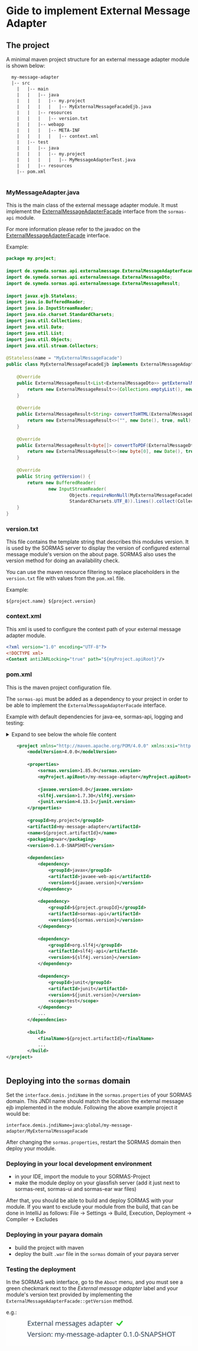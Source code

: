 # Gide to implement External Message Adapter

## The project

A minimal maven project structure for an external message adapter module is shown below:

```text
  my-message-adapter
  |-- src
    |   |-- main
    |   |   |-- java
    |   |   |   |-- my.project
    |   |   |   |   |-- MyExternalMessageFacadeEjb.java
    |   |   |-- resources
    |   |   |   |-- version.txt
    |   |   |-- webapp
    |   |   |   |-- META-INF
    |   |   |   |   |-- context.xml
    |   |-- test
    |   |   |-- java
    |   |   |   |-- my.project
    |   |   |   |   |-- MyMessageAdapterTest.java
    |   |   |-- resources
    |-- pom.xml    
    
```

### MyMessageAdapter.java

This is the main class of the external message adapter module.
It must implement the  [ExternalMessageAdapterFacade](../sormas-api/src/main/java/de/symeda/sormas/api/externalmessage/ExternalMessageAdapterFacade.java) interface from the `sormas-api` module.

For more information please refer to the javadoc on the [ExternalMessageAdapterFacade](../sormas-api/src/main/java/de/symeda/sormas/api/externalmessage/ExternalMessageAdapterFacade.java) interface.

Example:
```java
package my.project;

import de.symeda.sormas.api.externalmessage.ExternalMessageAdapterFacade;
import de.symeda.sormas.api.externalmessage.ExternalMessageDto;
import de.symeda.sormas.api.externalmessage.ExternalMessageResult;

import javax.ejb.Stateless;
import java.io.BufferedReader;
import java.io.InputStreamReader;
import java.nio.charset.StandardCharsets;
import java.util.Collections;
import java.util.Date;
import java.util.List;
import java.util.Objects;
import java.util.stream.Collectors;

@Stateless(name = "MyExternalMessageFacade")
public class MyExternalMessageFacadeEjb implements ExternalMessageAdapterFacade {

    @Override
    public ExternalMessageResult<List<ExternalMessageDto>> getExternalMessages(Date since) {
        return new ExternalMessageResult<>(Collections.emptyList(), new Date(), true, null);
    }

    @Override
    public ExternalMessageResult<String> convertToHTML(ExternalMessageDto message) {
        return new ExternalMessageResult<>("", new Date(), true, null);
    }

    @Override
    public ExternalMessageResult<byte[]> convertToPDF(ExternalMessageDto message) {
        return new ExternalMessageResult<>(new byte[0], new Date(), true, null);
    }

    @Override
    public String getVersion() {
        return new BufferedReader(
                new InputStreamReader(
                        Objects.requireNonNull(MyExternalMessageFacadeEjb.class.getResourceAsStream("/version.txt")),
                        StandardCharsets.UTF_8)).lines().collect(Collectors.joining("\n"));
    }
}
```

### version.txt
This file contains the template string that describes this modules version.
It is used by the SORMAS server to display the version of configured external message module's version on the about page.
SORMAS also uses the version method for doing an availability check.

You can use the maven resource filtering to replace placeholders in the `version.txt` file with values from the `pom.xml` file.

Example:
```text
${project.name} ${project.version}
```

### context.xml
This xml is used to configure the context path of your external message adapter module.
```xml
<?xml version="1.0" encoding="UTF-8"?>
<!DOCTYPE xml>
<Context antiJARLocking="true" path="${myProject.apiRoot}"/>
```

### pom.xml
This is the maven project configuration file.

The `sormas-api` must be added as a dependency to your project in order to be able to implement the `ExternalMessageAdapterFacade` interface.

Example with default dependencies for java-ee, sormas-api, logging and testing:

<details>
<summary>Expand to see below the whole file content

```xml
    <project xmlns="http://maven.apache.org/POM/4.0.0" xmlns:xsi="http://www.w3.org/2001/XMLSchema-instance" xsi:schemaLocation="http://maven.apache.org/POM/4.0.0 http://maven.apache.org/xsd/maven-4.0.0.xsd">
        <modelVersion>4.0.0</modelVersion>

        <properties>
            <sormas.version>1.85.0</sormas.version>
            <myProject.apiRoot>/my-message-adapter</myProject.apiRoot>

            <javaee.version>8.0</javaee.version>
            <slf4j.version>1.7.30</slf4j.version>
            <junit.version>4.13.1</junit.version>
        </properties>
  
        <groupId>my.project</groupId>
        <artifactId>my-message-adapter</artifactId>
        <name>${project.artifactId}</name>
        <packaging>war</packaging>
        <version>0.1.0-SNAPSHOT</version>

        <dependencies>
            <dependency>
                <groupId>javax</groupId>
                <artifactId>javaee-web-api</artifactId>
                <version>${javaee.version}</version>
            </dependency>
    
            <dependency>
                <groupId>${project.groupId}</groupId>
                <artifactId>sormas-api</artifactId>
                <version>${sormas.version}</version>
            </dependency>

            <dependency>
                <groupId>org.slf4j</groupId>
                <artifactId>slf4j-api</artifactId>
                <version>${slf4j.version}</version>
            </dependency>

            <dependency>
                <groupId>junit</groupId>
                <artifactId>junit</artifactId>
                <version>${junit.version}</version>
                <scope>test</scope>
            </dependency>
            ...
        </dependencies>

        <build>
            <finalName>${project.artifactId}</finalName>
            ...
        </build>
</project>
```
</summary>

```xml

<project xmlns="http://maven.apache.org/POM/4.0.0" xmlns:xsi="http://www.w3.org/2001/XMLSchema-instance"
         xsi:schemaLocation="http://maven.apache.org/POM/4.0.0 http://maven.apache.org/xsd/maven-4.0.0.xsd">
    <modelVersion>4.0.0</modelVersion>

    <properties>
        <sormas.version>1.85.0</sormas.version>
        <myProject.apiRoot>/my-message-adapter</myProject.apiRoot>

        <junit.version>4.13.1</junit.version>
        <mockito.version>3.6.0</mockito.version>
        <assertj.version>3.18.1</assertj.version>

        <commons-lang.version>3.11</commons-lang.version>
        <commons-io.version>2.8.0</commons-io.version>
        <slf4j.version>1.7.30</slf4j.version>
        <javaee.version>8.0.1</javaee.version>

        <maven.compiler.source>11</maven.compiler.source>
        <maven.compiler.target>11</maven.compiler.target>
        <productionBranch>master</productionBranch>
    </properties>

    <groupId>my.project</groupId>
    <artifactId>my-message-adapter</artifactId>
    <name>${project.artifactId}</name>
    <packaging>war</packaging>
    <version>0.1.0-SNAPSHOT</version>

    <repositories>
        <repository>
            <id>central</id>
            <name>bintray</name>
            <url>https://jcenter.bintray.com</url>
            <snapshots>
                <enabled>false</enabled>
            </snapshots>
        </repository>
    </repositories>

    <dependencies>

        <dependency>
            <groupId>javax</groupId>
            <artifactId>javaee-web-api</artifactId>
            <version>${javaee.version}</version>
        </dependency>

        <dependency>
            <groupId>org.slf4j</groupId>
            <artifactId>slf4j-api</artifactId>
            <version>${slf4j.version}</version>
        </dependency>

        <dependency>
            <groupId>${project.groupId}</groupId>
            <artifactId>sormas-api</artifactId>
            <version>${sormas.version}</version>
        </dependency>

        <dependency>
            <groupId>junit</groupId>
            <artifactId>junit</artifactId>
            <version>${junit.version}</version>
            <scope>test</scope>
        </dependency>

        <dependency>
            <groupId>org.mockito</groupId>
            <artifactId>mockito-core</artifactId>
            <version>${mockito.version}</version>
            <scope>test</scope>
        </dependency>

        <dependency>
            <groupId>org.mockito</groupId>
            <artifactId>mockito-inline</artifactId>
            <version>${mockito.version}</version>
            <scope>test</scope>
        </dependency>

        <dependency>
            <groupId>org.assertj</groupId>
            <artifactId>assertj-core</artifactId>
            <version>${assertj.version}</version>
            <scope>test</scope>
        </dependency>

        <dependency>
            <groupId>org.jsoup</groupId>
            <artifactId>jsoup</artifactId>
            <version>1.14.2</version>
            <scope>compile</scope>
        </dependency>

        <dependency>
            <groupId>org.hamcrest</groupId>
            <artifactId>hamcrest-library</artifactId>
            <version>1.3</version>
            <scope>test</scope>
        </dependency>

        <dependency>
            <groupId>org.apache.maven</groupId>
            <artifactId>maven-model</artifactId>
            <version>3.8.4</version>
            <scope>test</scope>
        </dependency>

    </dependencies>

    <build>
        <finalName>${project.artifactId}</finalName>

        <!-- Provide version.txt that can be read for returning the desired version string of this module -->
        <resources>
            <resource>
                <directory>src/main/resources</directory>
                <filtering>true</filtering>
                <includes>
                    <include>**/version.txt</include>
                </includes>
            </resource>
            <resource>
                <directory>src/main/resources</directory>
                <filtering>false</filtering>
                <excludes>
                    <exclude>**/version.txt</exclude>
                </excludes>
            </resource>
        </resources>

        <plugins>
            <!-- Provide WebApp context path via value of `myProject.apiRoot` property -->
            <plugin>
                <groupId>org.apache.maven.plugins</groupId>
                <artifactId>maven-war-plugin</artifactId>
                <version>3.2.3</version>
                <configuration>
                    <filteringDeploymentDescriptors>true</filteringDeploymentDescriptors>
                    <webResources>
                        <resource>
                            <directory>src/main/webapp/META-INF</directory>
                            <includes>
                                <include>context.xml</include>
                            </includes>
                            <targetPath>/META-INF</targetPath>
                            <filtering>true</filtering>
                        </resource>
                        <resource>
                            <directory>src/main/webapp</directory>
                            <targetPath>/</targetPath>
                            <filtering>false</filtering>
                        </resource>
                    </webResources>
                </configuration>
            </plugin>
            <plugin>
                <groupId>com.amashchenko.maven.plugin</groupId>
                <artifactId>gitflow-maven-plugin</artifactId>
                <version>1.15.1</version>
                <configuration>
                    <gitFlowConfig>
                        <productionBranch>${productionBranch}</productionBranch>
                        <developmentBranch>development</developmentBranch>
                        <featureBranchPrefix>feature-</featureBranchPrefix>
                        <releaseBranchPrefix>release-</releaseBranchPrefix>
                        <hotfixBranchPrefix>hotfix-</hotfixBranchPrefix>
                        <versionTagPrefix>v</versionTagPrefix>
                    </gitFlowConfig>
                    <commitMessagePrefix>[GITFLOW]</commitMessagePrefix>
                    <useSnapshotInHotfix>true</useSnapshotInHotfix>
                </configuration>
            </plugin>

            <!-- Code Coverage / activate Integration Tests -->
            <plugin>
                <artifactId>maven-failsafe-plugin</artifactId>
                <version>2.19.1</version>
                <executions>
                    <execution>
                        <id>integration-test</id>
                        <phase>integration-test</phase>
                        <goals>
                            <goal>integration-test</goal>
                        </goals>
                    </execution>
                    <execution>
                        <id>verify</id>
                        <phase>verify</phase>
                        <goals>
                            <goal>verify</goal>
                        </goals>
                    </execution>
                </executions>
            </plugin>

            <plugin>
                <groupId>org.jacoco</groupId>
                <artifactId>jacoco-maven-plugin</artifactId>
                <version>0.8.5</version>
                <inherited>true</inherited>
                <executions>
                    <execution>
                        <id>prepare-coverage</id>
                        <phase>generate-test-sources</phase>
                        <goals>
                            <goal>prepare-agent</goal>
                        </goals>
                    </execution>
                    <execution>
                        <id>analyze-coverage</id>
                        <phase>verify</phase>
                        <goals>
                            <goal>report</goal>
                        </goals>
                    </execution>
                    <execution>
                        <id>prepare-coverage-integration</id>
                        <phase>pre-integration-test</phase>
                        <goals>
                            <goal>prepare-agent-integration</goal>
                        </goals>
                    </execution>
                    <execution>
                        <id>analyze-coverage-integration</id>
                        <phase>post-integration-test</phase>
                        <goals>
                            <goal>report-integration</goal>
                        </goals>
                    </execution>
                </executions>
            </plugin>
        </plugins>
    </build>
</project>
```
</details>

## Deploying into the `sormas` domain

Set the `interface.demis.jndiName` in the `sormas.properties` of your SORMAS domain.
This JNDI name should match the location the external message ejb implemented in the module.
Following the above example project it would be:

```properties
interface.demis.jndiName=java:global/my-message-adapter/MyExternalMessageFacade
```

After changing the `sormas.properties`, restart the SORMAS domain then deploy your module.

### Deploying in your local development environment
- in your IDE, import the module to your SORMAS-Project
- make the module deploy on your glassfish server (add it just next to sormas-rest, sormas-ui and sormas-ear war files)

After that, you should be able to build and deploy SORMAS with your module.
If you want to exclude your module from the build, that can be done in IntelliJ as follows:
File -> Settings -> Build, Execution, Deployment -> Compiler -> Excludes

### Deploying in your payara domain
- build the project with maven
- deploy the built `.war` file in the `sormas` domain of your payara server

### Testing the deployment
In the SORMAS web interface, go to the `About` menu, and you must see a green checkmark next to the *External message adapter* label and your module's version text provided by implementing the `ExternalMessageAdapterFacade::getVersion` method.

e.g.:
![screenshot](images/configured-external-message-adapter.png)
